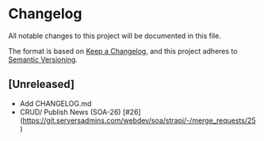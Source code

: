 # Changelog

All notable changes to this project will be documented in this file.

The format is based on [Keep a Changelog](https://keepachangelog.com/en/1.0.0/),
and this project adheres to [Semantic Versioning](https://semver.org/spec/v2.0.0.html).

## [Unreleased]

- Add CHANGELOG.md
- CRUD/ Publish News (SOA-26) [#26] (https://git.serversadmins.com/webdev/soa/strapi/-/merge_requests/25)
